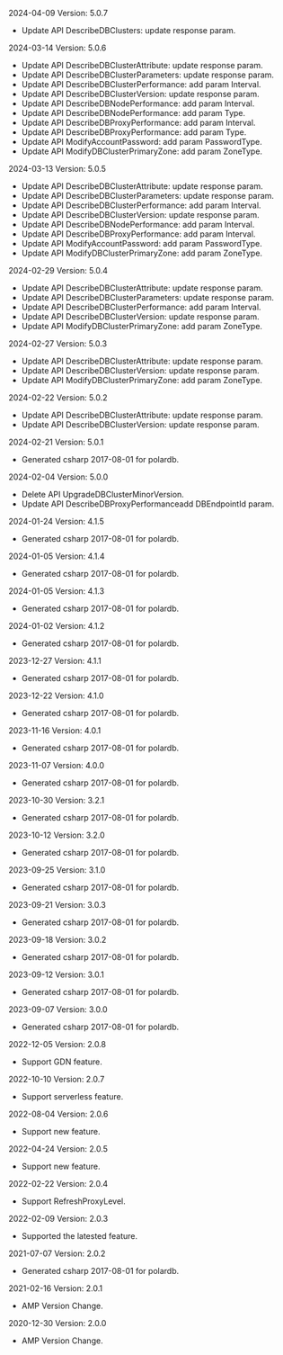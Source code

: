 2024-04-09 Version: 5.0.7
- Update API DescribeDBClusters: update response param.


2024-03-14 Version: 5.0.6
- Update API DescribeDBClusterAttribute: update response param.
- Update API DescribeDBClusterParameters: update response param.
- Update API DescribeDBClusterPerformance: add param Interval.
- Update API DescribeDBClusterVersion: update response param.
- Update API DescribeDBNodePerformance: add param Interval.
- Update API DescribeDBNodePerformance: add param Type.
- Update API DescribeDBProxyPerformance: add param Interval.
- Update API DescribeDBProxyPerformance: add param Type.
- Update API ModifyAccountPassword: add param PasswordType.
- Update API ModifyDBClusterPrimaryZone: add param ZoneType.


2024-03-13 Version: 5.0.5
- Update API DescribeDBClusterAttribute: update response param.
- Update API DescribeDBClusterParameters: update response param.
- Update API DescribeDBClusterPerformance: add param Interval.
- Update API DescribeDBClusterVersion: update response param.
- Update API DescribeDBNodePerformance: add param Interval.
- Update API DescribeDBProxyPerformance: add param Interval.
- Update API ModifyAccountPassword: add param PasswordType.
- Update API ModifyDBClusterPrimaryZone: add param ZoneType.


2024-02-29 Version: 5.0.4
- Update API DescribeDBClusterAttribute: update response param.
- Update API DescribeDBClusterParameters: update response param.
- Update API DescribeDBClusterPerformance: add param Interval.
- Update API DescribeDBClusterVersion: update response param.
- Update API ModifyDBClusterPrimaryZone: add param ZoneType.


2024-02-27 Version: 5.0.3
- Update API DescribeDBClusterAttribute: update response param.
- Update API DescribeDBClusterVersion: update response param.
- Update API ModifyDBClusterPrimaryZone: add param ZoneType.


2024-02-22 Version: 5.0.2
- Update API DescribeDBClusterAttribute: update response param.
- Update API DescribeDBClusterVersion: update response param.


2024-02-21 Version: 5.0.1
- Generated csharp 2017-08-01 for polardb.

2024-02-04 Version: 5.0.0
- Delete API UpgradeDBClusterMinorVersion.
- Update API DescribeDBProxyPerformanceadd DBEndpointId param.


2024-01-24 Version: 4.1.5
- Generated csharp 2017-08-01 for polardb.

2024-01-05 Version: 4.1.4
- Generated csharp 2017-08-01 for polardb.

2024-01-05 Version: 4.1.3
- Generated csharp 2017-08-01 for polardb.

2024-01-02 Version: 4.1.2
- Generated csharp 2017-08-01 for polardb.

2023-12-27 Version: 4.1.1
- Generated csharp 2017-08-01 for polardb.

2023-12-22 Version: 4.1.0
- Generated csharp 2017-08-01 for polardb.

2023-11-16 Version: 4.0.1
- Generated csharp 2017-08-01 for polardb.

2023-11-07 Version: 4.0.0
- Generated csharp 2017-08-01 for polardb.

2023-10-30 Version: 3.2.1
- Generated csharp 2017-08-01 for polardb.

2023-10-12 Version: 3.2.0
- Generated csharp 2017-08-01 for polardb.

2023-09-25 Version: 3.1.0
- Generated csharp 2017-08-01 for polardb.

2023-09-21 Version: 3.0.3
- Generated csharp 2017-08-01 for polardb.

2023-09-18 Version: 3.0.2
- Generated csharp 2017-08-01 for polardb.

2023-09-12 Version: 3.0.1
- Generated csharp 2017-08-01 for polardb.

2023-09-07 Version: 3.0.0
- Generated csharp 2017-08-01 for polardb.

2022-12-05 Version: 2.0.8
- Support GDN feature.

2022-10-10 Version: 2.0.7
- Support serverless feature.

2022-08-04 Version: 2.0.6
- Support new feature.

2022-04-24 Version: 2.0.5
- Support new feature.

2022-02-22 Version: 2.0.4
 - Support RefreshProxyLevel.

2022-02-09 Version: 2.0.3
- Supported the latested feature.

2021-07-07 Version: 2.0.2
- Generated csharp 2017-08-01 for polardb.

2021-02-16 Version: 2.0.1
- AMP Version Change.

2020-12-30 Version: 2.0.0
- AMP Version Change.

